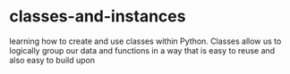 # classes-and-instances

learning how to create and use classes within Python. Classes allow us to logically group our data and functions in a way that is easy to reuse and also easy to build upon
